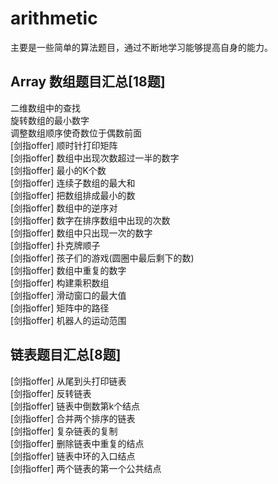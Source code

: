 # arithmetic
主要是一些简单的算法题目，通过不断地学习能够提高自身的能力。
## Array 数组题目汇总[18题]
 二维数组中的查找<br>
 旋转数组的最小数字<br>
调整数组顺序使奇数位于偶数前面<br>
[剑指offer] 顺时针打印矩阵<br>
[剑指offer] 数组中出现次数超过一半的数字<br>
[剑指offer] 最小的K个数<br>
[剑指offer] 连续子数组的最大和<br>
[剑指offer] 把数组排成最小的数<br>
[剑指offer] 数组中的逆序对<br>
[剑指offer] 数字在排序数组中出现的次数<br>
[剑指offer] 数组中只出现一次的数字<br>
[剑指offer] 扑克牌顺子<br>
[剑指offer] 孩子们的游戏(圆圈中最后剩下的数)<br>
[剑指offer] 数组中重复的数字<br>
[剑指offer] 构建乘积数组<br>
[剑指offer] 滑动窗口的最大值<br>
[剑指offer] 矩阵中的路径<br>
[剑指offer] 机器人的运动范围<br>
## 链表题目汇总[8题]<br>
[剑指offer] 从尾到头打印链表<br>
[剑指offer] 反转链表<br>
[剑指offer] 链表中倒数第k个结点<br>
[剑指offer] 合并两个排序的链表<br>
[剑指offer] 复杂链表的复制<br>
[剑指offer] 删除链表中重复的结点<br>
[剑指offer] 链表中环的入口结点<br>
[剑指offer] 两个链表的第一个公共结点<br>


